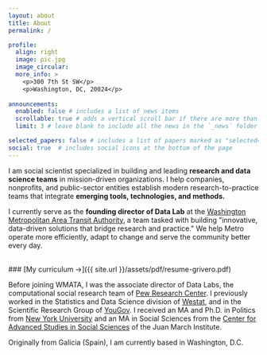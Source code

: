 ```yaml
---
layout: about
title: About
permalink: /

profile:
  align: right
  image: pic.jpg
  image_circular:
  more_info: >
    <p>300 7th St SW</p>
    <p>Washington, DC, 20024</p>
     
announcements:
  enabled: false # includes a list of news items
  scrollable: true # adds a vertical scroll bar if there are more than 3 news items
  limit: 3 # leave blank to include all the news in the `_news` folder

selected_papers: false # includes a list of papers marked as "selected={true}"
social: true  # includes social icons at the bottom of the page
---
```


I am social scientist specialized in building and leading **research and data
science teams** in mission-driven organizations. I help companies, nonprofits, and
public-sector entities establish modern research-to-practice teams that
integrate **emerging tools, technologies, and methods.**

I currently serve as the **founding director of Data Lab** at the [Washington Metropolitan Area Transit Authority](https://www.wmata.com), a team tasked with building "innovative, data-driven solutions that bridge research and practice." We help Metro operate more efficiently, adapt to change and serve the community better every day.

<br/>
### [My curriculum &rarr;]({{ site.url }}/assets/pdf/resume-grivero.pdf)

Before joining WMATA, I was the associate director of Data Labs, the computational social research team of [Pew Research Center](https://www.pewresearch.org). I previously worked in the Statistics and Data Science division of [Westat](https://www.westat.com), and in the Scientific Research Group of [YouGov](https://www.yougov.com). I received an MA and Ph.D. in Politics from [New York University](http://politics.as.nyu.edu/page/home) and an MA in Social Sciences from the [Center for Advanced Studies in Social Sciences](https://ic3jm.es/sobre-ic3jm/el-instituto/) of the Juan March Institute.

Originally from Galicia (Spain), I am currently based in Washington, D.C.

<br/>
